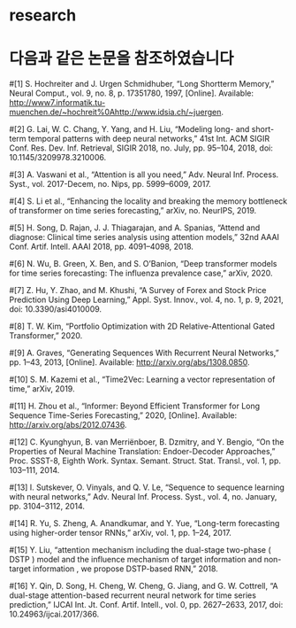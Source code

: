 # research

# 다음과 같은 논문을 참조하였습니다


#[1]	S. Hochreiter and J. Urgen Schmidhuber, “Long Shortterm Memory,” Neural Comput., vol. 9, no. 8, p. 17351780, 1997, [Online]. Available: http://www7.informatik.tu-muenchen.de/~hochreit%0Ahttp://www.idsia.ch/~juergen.

#[2]	G. Lai, W. C. Chang, Y. Yang, and H. Liu, “Modeling long- and short-term temporal patterns with deep neural networks,” 41st Int. ACM SIGIR Conf. Res. Dev. Inf. Retrieval, SIGIR 2018, no. July, pp. 95–104, 2018, doi: 10.1145/3209978.3210006.

#[3]	A. Vaswani et al., “Attention is all you need,” Adv. Neural Inf. Process. Syst., vol. 2017-Decem, no. Nips, pp. 5999–6009, 2017.

#[4]	S. Li et al., “Enhancing the locality and breaking the memory bottleneck of transformer on time series forecasting,” arXiv, no. NeurIPS, 2019.

#[5]	H. Song, D. Rajan, J. J. Thiagarajan, and A. Spanias, “Attend and diagnose: Clinical time series analysis using attention models,” 32nd AAAI Conf. Artif. Intell. AAAI 2018, pp. 4091–4098, 2018.

#[6]	N. Wu, B. Green, X. Ben, and S. O’Banion, “Deep transformer models for time series forecasting: The influenza prevalence case,” arXiv, 2020.

#[7]	Z. Hu, Y. Zhao, and M. Khushi, “A Survey of Forex and Stock Price Prediction Using Deep Learning,” Appl. Syst. Innov., vol. 4, no. 1, p. 9, 2021, doi: 10.3390/asi4010009.

#[8]	T. W. Kim, “Portfolio Optimization with 2D Relative-Attentional Gated Transformer,” 2020.

#[9]	A. Graves, “Generating Sequences With Recurrent Neural Networks,” pp. 1–43, 2013, [Online]. Available: http://arxiv.org/abs/1308.0850.

#[10]	S. M. Kazemi et al., “Time2Vec: Learning a vector representation of time,” arXiv, 2019.

#[11]	H. Zhou et al., “Informer: Beyond Efficient Transformer for Long Sequence Time-Series Forecasting,” 2020, [Online]. Available: http://arxiv.org/abs/2012.07436.

#[12]	C. Kyunghyun, B. van Merriënboer, B. Dzmitry, and Y. Bengio, “On the Properties of Neural Machine Translation: Endoer-Decoder Approaches,” Proc. SSST-8, Eighth Work. Syntax. Semant. Struct. Stat. Transl., vol. 1, pp. 103–111, 2014.

#[13]	I. Sutskever, O. Vinyals, and Q. V. Le, “Sequence to sequence learning with neural networks,” Adv. Neural Inf. Process. Syst., vol. 4, no. January, pp. 3104–3112, 2014.

#[14]	R. Yu, S. Zheng, A. Anandkumar, and Y. Yue, “Long-term forecasting using higher-order tensor RNNs,” arXiv, vol. 1, pp. 1–24, 2017.

#[15]	Y. Liu, “attention mechanism including the dual-stage two-phase ( DSTP ) model and the influence mechanism of target information and non-target information , we propose DSTP-based RNN,” 2018.

#[16]	Y. Qin, D. Song, H. Cheng, W. Cheng, G. Jiang, and G. W. Cottrell, “A dual-stage attention-based recurrent neural network for time series prediction,” IJCAI Int. Jt. Conf. Artif. Intell., vol. 0, pp. 2627–2633, 2017, doi: 10.24963/ijcai.2017/366.



